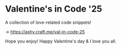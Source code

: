 # Valentine's in Code '25

A collection of love-related code snippets!

-> https://ashy.craft.me/val-in-code-25

Hope you enjoy! Happy Valentine's day & I love you all.